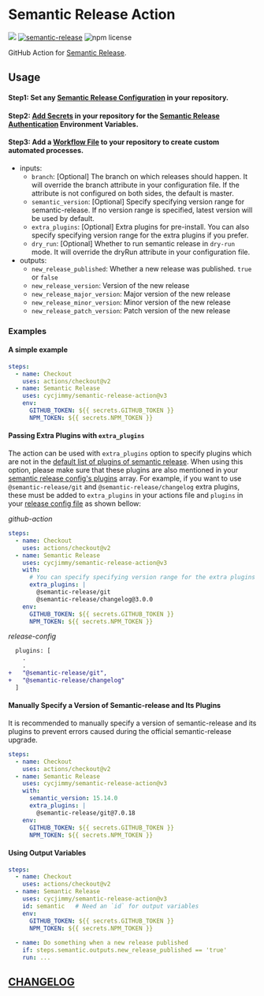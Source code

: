 # Semantic Release Action
![][workflows-badge-image]
[![semantic-release][semantic-image]][semantic-url]
![npm license][license-image]

[workflows-badge-image]: https://github.com/cycjimmy/semantic-release-action/workflows/Test%20Release/badge.svg
[semantic-url]: https://github.com/semantic-release/semantic-release
[semantic-image]: https://img.shields.io/badge/%20%20%F0%9F%93%A6%F0%9F%9A%80-semantic--release-e10079.svg
[license-image]: https://img.shields.io/npm/l/@cycjimmy/semantic-release-action.svg?style=flat-square

GitHub Action for [Semantic Release](https://github.com/semantic-release/semantic-release). 

## Usage
#### Step1: Set any [Semantic Release Configuration](https://github.com/semantic-release/semantic-release/blob/master/docs/usage/configuration.md#configuration) in your repository.

#### Step2: [Add Secrets](https://help.github.com/en/articles/virtual-environments-for-github-actions#creating-and-using-secrets-encrypted-variables) in your repository for the [Semantic Release Authentication](https://github.com/semantic-release/semantic-release/blob/master/docs/usage/ci-configuration.md#authentication) Environment Variables.

#### Step3: Add a [Workflow File](https://help.github.com/en/articles/workflow-syntax-for-github-actions) to your repository to create custom automated processes.
* inputs:
  * `branch`: [Optional] The branch on which releases should happen. It will override the branch attribute in your configuration file. If the attribute is not configured on both sides, the default is master.
  * `semantic_version`: [Optional] Specify specifying version range for semantic-release. If no version range is specified, latest version will be used by default.
  * `extra_plugins`: [Optional] Extra plugins for pre-install. You can also specify specifying version range for the extra plugins if you prefer.
  * `dry_run`: [Optional] Whether to run semantic release in `dry-run` mode. It will override the dryRun attribute in your configuration file.
* outputs:
  * `new_release_published`: Whether a new release was published. `true` or `false`
  * `new_release_version`: Version of the new release
  * `new_release_major_version`: Major version of the new release
  * `new_release_minor_version`: Minor version of the new release
  * `new_release_patch_version`: Patch version of the new release
  
### Examples

#### A simple example

```yaml
steps:
  - name: Checkout
    uses: actions/checkout@v2
  - name: Semantic Release
    uses: cycjimmy/semantic-release-action@v3
    env:
      GITHUB_TOKEN: ${{ secrets.GITHUB_TOKEN }}
      NPM_TOKEN: ${{ secrets.NPM_TOKEN }}
```

#### Passing Extra Plugins with `extra_plugins`

The action can be used with `extra_plugins` option to specify plugins which are not in the [default list of plugins of semantic release](https://semantic-release.gitbook.io/semantic-release/usage/plugins#default-plugins). When using this option, please make sure that these plugins are also mentioned in your [semantic release config's plugins](https://semantic-release.gitbook.io/semantic-release/usage/configuration#plugins) array. For example, if you want to use `@semantic-release/git` and `@semantic-release/changelog` extra plugins, these must be added to `extra_plugins` in your actions file and `plugins` in your [release config file](https://semantic-release.gitbook.io/semantic-release/usage/configuration#configuration-file) as shown bellow:

_github-action_
```yaml
steps:
  - name: Checkout
    uses: actions/checkout@v2
  - name: Semantic Release
    uses: cycjimmy/semantic-release-action@v3
    with:
      # You can specify specifying version range for the extra plugins if you prefer.
      extra_plugins: |
        @semantic-release/git
        @semantic-release/changelog@3.0.0
    env:
      GITHUB_TOKEN: ${{ secrets.GITHUB_TOKEN }}
      NPM_TOKEN: ${{ secrets.NPM_TOKEN }}
```

_release-config_

```diff
  plugins: [
    .
    .
+   "@semantic-release/git",
+   "@semantic-release/changelog"
  ]
```

#### Manually Specify a Version of Semantic-release and Its Plugins

It is recommended to manually specify a version of semantic-release and its plugins to prevent errors caused during the official semantic-release upgrade.

```yaml
steps:
  - name: Checkout
    uses: actions/checkout@v2
  - name: Semantic Release
    uses: cycjimmy/semantic-release-action@v3
    with:
      semantic_version: 15.14.0
      extra_plugins: |
        @semantic-release/git@7.0.18
    env:
      GITHUB_TOKEN: ${{ secrets.GITHUB_TOKEN }}
      NPM_TOKEN: ${{ secrets.NPM_TOKEN }}
```

#### Using Output Variables

```yaml
steps:
  - name: Checkout
    uses: actions/checkout@v2
  - name: Semantic Release
    uses: cycjimmy/semantic-release-action@v3
    id: semantic   # Need an `id` for output variables
    env:
      GITHUB_TOKEN: ${{ secrets.GITHUB_TOKEN }}
      NPM_TOKEN: ${{ secrets.NPM_TOKEN }}
      
  - name: Do something when a new release published
    if: steps.semantic.outputs.new_release_published == 'true'
    run: ...
```

## [CHANGELOG](./docs/CHANGELOG.md)


